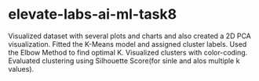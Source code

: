 # elevate-labs-ai-ml-task8

Visualized dataset with several plots and charts and also created a 2D PCA visualization.
Fitted the K-Means model and assigned cluster labels.
Used the Elbow Method to find optimal K.
Visualized clusters with color-coding.
Evaluated clustering using Silhouette Score(for sinle and alos multiple k values).

